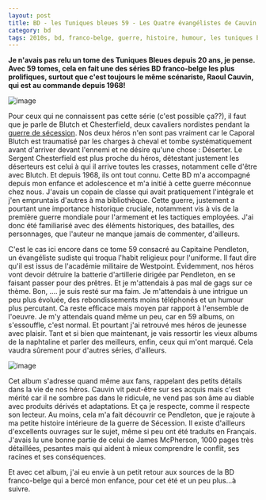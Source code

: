 ```yaml
---
layout: post
title: BD - les Tuniques bleues 59 - Les Quatre évangélistes de Cauvin et Lambil (2015)
category: bd
tags: 2010s, bd, franco-belge, guerre, histoire, humour, les tuniques bleues, usa
---
```

**Je n'avais pas relu un tome des Tuniques Bleues depuis 20 ans, je pense. Avec 59 tomes, cela en fait une des séries BD franco-belge les plus prolifiques, surtout que c'est toujours le même scénariste, Raoul Cauvin, qui est au commande depuis 1968!**

![image](https://filedn.eu/llqi9IBxlYouGRXYG2xlROb/img/2017/tuniques59.jpg)

Pour ceux qui ne connaissent pas cette série (c'est possible ça??), il faut que je parle de Blutch et Chesterfield, deux cavaliers nordistes pendant la <a href="https://fr.wikipedia.org/wiki/Guerre_de_Sécession">guerre de sécession</a>. Nos deux héros n'en sont pas vraiment car le Caporal Blutch est traumatisé par les charges à cheval et tombe systématiquement avant d'arriver devant l'ennemi et ne désire qu'une chose : Déserter. Le Sergent Chesterfield est plus proche du héros, détestant justement les déserteurs est celui à qui il arrive toutes les crasses, notamment celle d'être avec Blutch. Et depuis 1968, ils ont tout connu. Cette BD m'a accompagné depuis mon enfance et adolescence et m'a initié à cette guerre méconnue chez nous. J'avais un copain de classe qui avait pratiquement l'intégrale et j'en empruntais d'autres à ma bibliothèque. Cette guerre, justement a pourtant une importance historique cruciale, notamment vis à vis de la première guerre mondiale pour l'armement et les tactiques employées. J'ai donc été familiarisé avec des éléments historiques, des batailles, des personnages, que l'auteur ne manque jamais de commenter, d'ailleurs.

C'est le cas ici encore dans ce tome 59 consacré au Capitaine Pendleton, un évangéliste sudiste qui troqua l'habit religieux pour l'uniforme. Il faut dire qu'il est issus de l'académie militaire de Westpoint. Évidemment, nos héros vont devoir détruire la batterie d'artillerie dirigée par Pendleton, en se faisant passer pour des prêtres. Et je m'attendais à pas mal de gags sur ce thème. Bon, .... je suis resté sur ma faim. Je m'attendais à une intrigue un peu plus évoluée, des rebondissements moins téléphonés et un humour plus percutant. Ca reste efficace mais moyen par rapport à l'ensemble de l'oeuvre. Je m'y attendais quand même un peu, car en 59 albums, on s'essouffle, c'est normal. Et pourtant j'ai retrouvé mes héros de jeunesse avec plaisir. Tant et si bien que maintenant, je vais ressortir les vieux albums de la naphtaline et parler des meilleurs, enfin, ceux qui m'ont marqué. Cela vaudra sûrement pour d'autres séries, d'ailleurs.

![image](https://filedn.eu/llqi9IBxlYouGRXYG2xlROb/img/2017/tuniques59b.jpg)

Cet album s'adresse quand même aux fans, rappelant des petits détails dans la vie de nos héros. Cauvin vit peut-être sur ses acquis mais c'est mérité car il ne sombre pas dans le ridicule, ne vend pas son âme au diable avec produits dérivés et adaptations. Et ça je respecte, comme il respecte son lecteur. Au moins, cela m'a fait découvrir ce Pendleton, que je rajoute à ma petite histoire intérieure de la guerre de Sécession. Il existe d'ailleurs d'excellents ouvrages sur le sujet, même si peu ont été traduits en Français. J'avais lu une bonne partie de celui de James McPherson, 1000 pages très détaillées, pesantes mais qui aident à mieux comprendre le conflit, ses racines et ses conséquences.

Et avec cet album, j'ai eu envie à un petit retour aux sources de la BD franco-belge qui a bercé mon enfance, pour cet été et un peu plus...à suivre.
